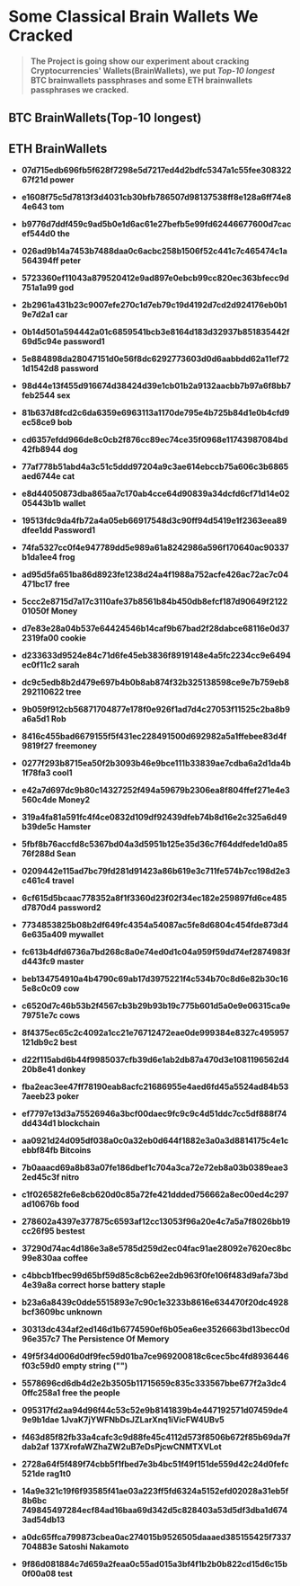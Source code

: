 # Some Classical Brain Wallets We Cracked

> #### The Project is going show our experiment about cracking Cryptocurrencies' Wallets(BrainWallets), we put *Top-10 longest* BTC brainwallets passphrases and some ETH brainwallets passphrases we cracked.

## BTC BrainWallets(Top-10 longest)

## ETH BrainWallets


* **07d715edb696fb5f628f7298e5d7217ed4d2bdfc5347a1c55fee30832267f21d    power**
* **e1608f75c5d7813f3d4031cb30bfb786507d98137538ff8e128a6ff74e84e643    tom**

* **b9776d7ddf459c9ad5b0e1d6ac61e27befb5e99fd62446677600d7cacef544d0    the**
* **026ad9b14a7453b7488daa0c6acbc258b1506f52c441c7c465474c1a564394ff    peter**

* **5723360ef11043a879520412e9ad897e0ebcb99cc820ec363bfecc9d751a1a99    god**
* **2b2961a431b23c9007efe270c1d7eb79c19d4192d7cd2d924176eb0b19e7d2a1    car**

* **0b14d501a594442a01c6859541bcb3e8164d183d32937b851835442f69d5c94e    password1**
* **5e884898da28047151d0e56f8dc6292773603d0d6aabbdd62a11ef721d1542d8    password**

* **98d44e13f455d916674d38424d39e1cb01b2a9132aacbb7b97a6f8bb7feb2544    sex**
* **81b637d8fcd2c6da6359e6963113a1170de795e4b725b84d1e0b4cfd9ec58ce9    bob**

* **cd6357efdd966de8c0cb2f876cc89ec74ce35f0968e11743987084bd42fb8944    dog**
* **77af778b51abd4a3c51c5ddd97204a9c3ae614ebccb75a606c3b6865aed6744e    cat**

* **e8d44050873dba865aa7c170ab4cce64d90839a34dcfd6cf71d14e0205443b1b    wallet**
* **19513fdc9da4fb72a4a05eb66917548d3c90ff94d5419e1f2363eea89dfee1dd    Password1**

* **74fa5327cc0f4e947789dd5e989a61a8242986a596f170640ac90337b1da1ee4    frog**
* **ad95d5fa651ba86d8923fe1238d24a4f1988a752acfe426ac72ac7c04471bc17    free**

* **5ccc2e8715d7a17c3110afe37b8561b84b450db8efcf187d90649f212201050f    Money**
* **d7e83e28a04b537e64424546b14caf9b67bad2f28dabce68116e0d372319fa00    cookie**

* **d233633d9524e84c71d6fe45eb3836f8919148e4a5fc2234cc9e6494ec0f11c2    sarah**
* **dc9c5edb8b2d479e697b4b0b8ab874f32b325138598ce9e7b759eb8292110622    tree**

* **9b059f912cb56871704877e178f0e926f1ad7d4c27053f11525c2ba8b9a6a5d1    Rob**
* **8416c455bad6679155f5f431ec228491500d692982a5a1ffebee83d4f9819f27    freemoney**

* **0277f293b8715ea50f2b3093b46e9bce111b33839ae7cdba6a2d1da4b1f78fa3    cool1**
* **e42a7d697dc9b80c14327252f494a59679b2306ea8f804ffef271e4e3560c4de    Money2**

* **319a4fa81a591fc4f4ce0832d109df92439dfeb74b8d16e2c325a6d49b39de5c    Hamster**
* **5fbf8b76accfd8c5367bd04a3d5951b125e35d36c7f64ddfede1d0a8576f288d    Sean**

* **0209442e115ad7bc79fd281d91423a86b619e3c711fe574b7cc198d2e3c461c4    travel**
* **6cf615d5bcaac778352a8f1f3360d23f02f34ec182e259897fd6ce485d7870d4    password2**

* **7734853825b08b2df649fc4354a54087ac5fe8d6804c454fde873d46e635a409    mywallet**
* **fc613b4dfd6736a7bd268c8a0e74ed0d1c04a959f59dd74ef2874983fd443fc9    master**

* **beb134754910a4b4790c69ab17d3975221f4c534b70c8d6e82b30c165e8c0c09    cow**
* **c6520d7c46b53b2f4567cb3b29b93b19c775b601d5a0e9e06315ca9e79751e7c    cows**

* **8f4375ec65c2c4092a1cc21e76712472eae0de999384e8327c495957121db9c2    best**
* **d22f115abd6b44f9985037cfb39d6e1ab2db87a470d3e1081196562d420b8e41    donkey**

* **fba2eac3ee47ff78190eab8acfc21686955e4aed6fd45a5524ad84b537aeeb23    poker**
* **ef7797e13d3a75526946a3bcf00daec9fc9c9c4d51ddc7cc5df888f74dd434d1    blockchain**

* **aa0921d24d095df038a0c0a32eb0d644f1882e3a0a3d8814175c4e1cebbf84fb    Bitcoins**
* **7b0aaacd69a8b83a07fe186dbef1c704a3ca72e72eb8a03b0389eae32ed45c3f    nitro**

* **c1f026582fe6e8cb620d0c85a72fe421ddded756662a8ec00ed4c297ad10676b    food**
* **278602a4397e377875c6593af12cc13053f96a20e4c7a5a7f8026bb19cc26f95    bestest**

* **37290d74ac4d186e3a8e5785d259d2ec04fac91ae28092e7620ec8bc99e830aa    coffee**
* **c4bbcb1fbec99d65bf59d85c8cb62ee2db963f0fe106f483d9afa73bd4e39a8a    correct horse battery staple**

* **b23a6a8439c0dde5515893e7c90c1e3233b8616e634470f20dc4928bcf3609bc    unknown**
* **30313dc434af2ed146d1b6774590ef6b05ea6ee3526663bd13becc0d96e357c7    The Persistence Of Memory**

* **49f5f34d006d0df9fec59d01ba7ce969200818c6cec5bc4fd8936446f03c59d0    empty string ("")**
* **5578696cd6db4d2e2b3505b11715659c835c333567bbe677f2a3dc40ffc258a1    free the people**

* **095317fd2aa94d96f44c53c52e9b8141839b4e447192571d07459de49e9b1dae    1JvaK7jYWFNbDsJZLarXnq1iVicFW4UBv5**
* **f463d85f82fb33a4cafc3c9d88fe45c4112d573f8506b672f85b69da7fdab2af    137XrofaWZhaZW2uB7eDsPjcwCNMTXVLot**

* **2728a64f5f489f74cbb5f1fbed7e3b4bc51f49f151de559d42c24d0fefc521de    rag1t0**
* **14a9e321c19f6f93585f41ae03a223ff5fd6324a5152efd02028a31eb5f8b6bc    749845497284ecf84ad16baa69d342d5c828403a53d5df3dba1d6743ad54db13**

* **a0dc65ffca799873cbea0ac274015b9526505daaaed385155425f7337704883e    Satoshi Nakamoto**
* **9f86d081884c7d659a2feaa0c55ad015a3bf4f1b2b0b822cd15d6c15b0f00a08    test**
